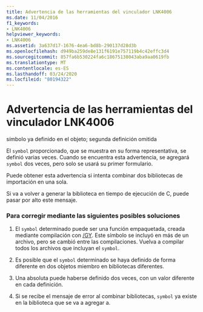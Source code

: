 ```yaml
---
title: Advertencia de las herramientas del vinculador LNK4006
ms.date: 11/04/2016
f1_keywords:
- LNK4006
helpviewer_keywords:
- LNK4006
ms.assetid: 3a637d17-1676-4ea6-bd8b-290137d28d3b
ms.openlocfilehash: d949ba259de8e131f6191e757119b4c42effc3d4
ms.sourcegitcommit: 857fa6b530224fa6c18675138043aba9aa0619fb
ms.translationtype: MT
ms.contentlocale: es-ES
ms.lasthandoff: 03/24/2020
ms.locfileid: "80194322"
---
```

# <a name="linker-tools-warning-lnk4006"></a>Advertencia de las herramientas del vinculador LNK4006

símbolo ya definido en el objeto; segunda definición omitida

El `symbol` proporcionado, que se muestra en su forma representativa, se definió varias veces. Cuando se encuentra esta advertencia, se agregará `symbol` dos veces, pero solo se usará su primer formulario.

Puede obtener esta advertencia si intenta combinar dos bibliotecas de importación en una sola.

Si va a volver a generar la biblioteca en tiempo de ejecución de C, puede pasar por alto este mensaje.

### <a name="to-fix-by-using-the-following-possible-solutions"></a>Para corregir mediante las siguientes posibles soluciones

1. El `symbol` determinado puede ser una función empaquetada, creada mediante compilación con [/GY](../../build/reference/gy-enable-function-level-linking.md). Este símbolo se incluyó en más de un archivo, pero se cambió entre las compilaciones. Vuelva a compilar todos los archivos que incluyan el `symbol`.

1. Es posible que el `symbol` determinado se haya definido de forma diferente en dos objetos miembro en bibliotecas diferentes.

1. Una absoluta puede haberse definido dos veces, con un valor diferente en cada definición.

1. Si se recibe el mensaje de error al combinar bibliotecas, `symbol` ya existe en la biblioteca que se va a agregar a.
